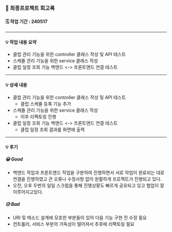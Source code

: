 ### 📑 최종프로젝트 회고록

#### 🗓 작업 기간 : 240517

---

#### 💡 작업 내용 요약
- 클럽 관리 기능을 위한 controller 클래스 작성 및 API 테스트
- 스케쥴 관리 기능을 위한 service 클래스 작성
- 클럽 일정 조회 기능 백엔드 <-> 프론트엔드 연결 테스트

---

#### 💡 상세 내용
- 클럽 관리 기능을 위한 controller 클래스 작성 및 API 테스트
  - 클럽 스케쥴 등록 기능 추가
- 스케쥴 관리 기능을 위한 service 클래스 작성
  - 이후 리팩토링 진행
- 클럽 일정 조회 기능 백엔드 <-> 프론트엔드 연결 테스트
  - 클럽 일정 조회 결과를 화면에 출력

---

#### 💡 후기
##### 😀 Good
- 백엔드 작업과 프론트엔드 작업을 구분하여 진행하면서 서로 작업이 완료되는 대로 연결을 진행하였고 큰 오류나 수정사항 없이 원활하게 프로젝트가 진행되고 있다. 
- 오전, 오후 두번의 일일 스크럼을 통해 진행상황도 빠르게 공유되고 있고 협업이 잘 이루어지고있다.
##### 😥 Bad
- URI 및 메소드 설계에 모호한 부분들이 있어 다음 기능 구현 전 수정 필요
- 컨트롤러, 서비스 부분의 가독성이 떨어져서 추후에 리팩토링 필요